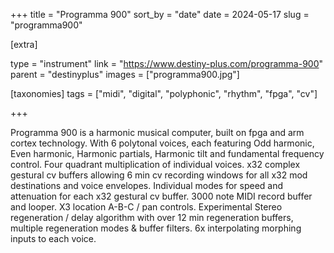 +++
title = "Programma 900"
sort_by = "date"
date = 2024-05-17
slug = "programma900"

[extra]

type = "instrument"
link = "https://www.destiny-plus.com/programma-900"
parent = "destinyplus"
images = ["programma900.jpg"]

[taxonomies]
tags = ["midi", "digital", "polyphonic", "rhythm", "fpga", "cv"]

+++

Programma 900 is a harmonic musical computer, built on fpga and arm cortex technology.
With 6 polytonal voices, each featuring Odd harmonic, Even harmonic, Harmonic partials, Harmonic tilt and fundamental frequency control. Four quadrant multiplication of individual voices. x32 complex gestural cv buffers allowing 6 min cv recording windows for all x32 mod destinations and voice envelopes. Individual modes for speed and attenuation for each x32 gestural cv buffer. 3000 note MIDI record buffer and looper. X3 location A-B-C / pan controls. Experimental Stereo regeneration / delay algorithm with over 12 min regeneration buffers, multiple regeneration modes & buffer filters. 6x interpolating morphing inputs to each voice.
